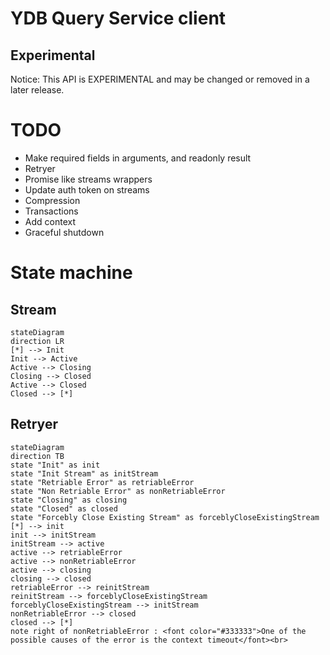 # YDB Query Service client

## Experimental

Notice: This API is EXPERIMENTAL and may be changed or removed in a later release.

# TODO

- Make required fields in arguments, and readonly result
- Retryer
- Promise like streams wrappers
- Update auth token on streams
- Compression
- Transactions
- Add context
- Graceful shutdown

# State machine

## Stream

```mermaid
stateDiagram
direction LR
[*] --> Init
Init --> Active
Active --> Closing
Closing --> Closed
Active --> Closed
Closed --> [*]
```

## Retryer

```mermaid
stateDiagram
direction TB
state "Init" as init
state "Init Stream" as initStream
state "Retriable Error" as retriableError
state "Non Retriable Error" as nonRetriableError
state "Closing" as closing
state "Closed" as closed
state "Forcebly Close Existing Stream" as forceblyCloseExistingStream
[*] --> init
init --> initStream
initStream --> active
active --> retriableError
active --> nonRetriableError
active --> closing
closing --> closed
retriableError --> reinitStream
reinitStream --> forceblyCloseExistingStream
forceblyCloseExistingStream --> initStream
nonRetriableError --> closed
closed --> [*]
note right of nonRetriableError : <font color="#333333">One of the possible causes of the error is the context timeout</font><br>
```
